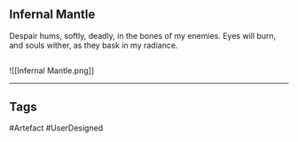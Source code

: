 ## Infernal Mantle
Despair hums, softly, deadly, in the bones of my enemies.
Eyes will burn, and souls wither, as they bask in my radiance.
## 
![[Infernal Mantle.png]]

---
## Tags
#Artefact
#UserDesigned 